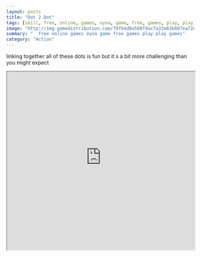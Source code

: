 ```yaml
---
layout: posts
title: "Dot 2 Dot"
tags: [skill, free, online, games, oyna, game, free, games, play, play, games]
image: "http://img.gamedistribution.com/79f64d0a588f4acfa33a63b887ea72e6.jpg"
summary: "  free online games oyna game free games play play games"
category: "Action"
---
```


linking together all of these dots is fun but it s a bit more challenging than you might expect

<iframe width="100%" height="480px;" src="http://flash.gamedistribution.com?game=79f64d0a588f4acfa33a63b887ea72e6"></iframe>
